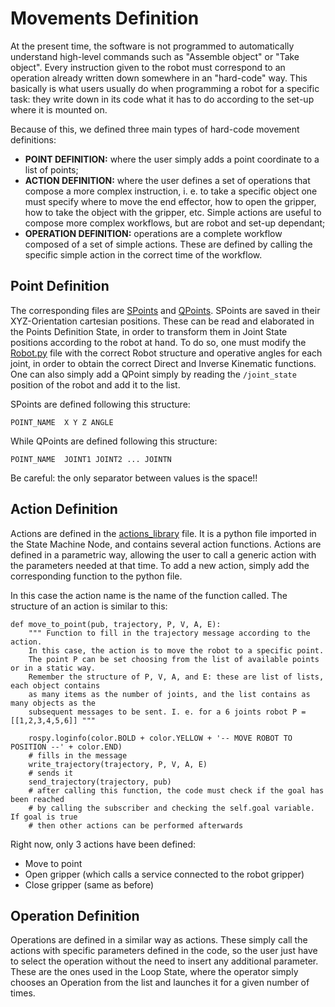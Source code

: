 # Movements Definition
At the present time, the software is not programmed to automatically understand high-level commands such as "Assemble object" or "Take object".
Every instruction given to the robot must correspond to an operation already written down somewhere in an "hard-code" way.
This basically is what users usually do when programming a robot for a specific task: they write down in its code what it has to do according to the set-up where it is mounted on.

Because of this, we defined three main types of hard-code movement definitions:
- **POINT DEFINITION:** where the user simply adds a point coordinate to a list of points;
- **ACTION DEFINITION:** where the user defines a set of operations that compose a more complex instruction, i. e. to take a specific object one must specify where to move the end effector, how to open the gripper, how to take the object with the gripper, etc.
Simple actions are useful to compose more complex workflows, but are robot and set-up dependant;
- **OPERATION DEFINITION:** operations are a complete workflow composed of a set of simple actions. These are defined by calling the specific simple action in the correct time of the workflow.

## Point Definition
The corresponding files are [SPoints](https://github.com/Krissy93/meta-workstations-project/blob/master/state_machine_package/data/SPoints.txt) and [QPoints](https://github.com/Krissy93/meta-workstations-project/blob/master/state_machine_package/data/QPoints.txt).
SPoints are saved in their XYZ-Orientation cartesian positions. These can be read and elaborated in the Points Definition State, in order to transform them in Joint State positions according to the robot at hand. To do so, one must modify the [Robot.py](https://github.com/Krissy93/meta-workstations-project/blob/master/state_machine_package/src/robot.py) file with the correct Robot structure and operative angles for each joint, in order to obtain the correct Direct and Inverse Kinematic functions.
One can also simply add a QPoint simply by reading the `/joint_state` position of the robot and add it to the list.

SPoints are defined following this structure:
```
POINT_NAME  X Y Z ANGLE
```
While QPoints are defined following this structure:
```
POINT_NAME  JOINT1 JOINT2 ... JOINTN
```
Be careful: the only separator between values is the space!!

## Action Definition
Actions are defined in the [actions_library](https://github.com/Krissy93/meta-workstations-project/blob/master/state_machine_package/src/actions_library.py) file. It is a python file imported in the State Machine Node, and contains several action functions.
Actions are defined in a parametric way, allowing the user to call a generic action with the parameters needed at that time.
To add a new action, simply add the corresponding function to the python file.

In this case the action name is the name of the function called.
The structure of an action is similar to this:
```
def move_to_point(pub, trajectory, P, V, A, E):
    """ Function to fill in the trajectory message according to the action.
    In this case, the action is to move the robot to a specific point.
    The point P can be set choosing from the list of available points or in a static way.
    Remember the structure of P, V, A, and E: these are list of lists, each object contains
    as many items as the number of joints, and the list contains as many objects as the
    subsequent messages to be sent. I. e. for a 6 joints robot P = [[1,2,3,4,5,6]] """

    rospy.loginfo(color.BOLD + color.YELLOW + '-- MOVE ROBOT TO POSITION --' + color.END)
    # fills in the message
    write_trajectory(trajectory, P, V, A, E)
    # sends it
    send_trajectory(trajectory, pub)
    # after calling this function, the code must check if the goal has been reached
    # by calling the subscriber and checking the self.goal variable. If goal is true
    # then other actions can be performed afterwards
```
Right now, only 3 actions have been defined:
- Move to point
- Open gripper (which calls a service connected to the robot gripper)
- Close gripper (same as before)

## Operation Definition
Operations are defined in a similar way as actions.
These simply call the actions with specific parameters defined in the code, so the user just have to select the operation without the need to insert any additional parameter.
These are the ones used in the Loop State, where the operator simply chooses an Operation from the list and launches it for a given number of times.
